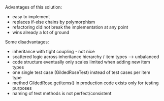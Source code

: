 Advantages of this solution:
* easy to implement
* replaces if-else chains by polymorphism
* refactoring did not break the implementation at any point
* wins already a lot of ground

Some disadvantages:
* inheritance with tight coupling - not nice
* scattered logic across inheritance hierarchy / item types --> unbalanced
* code structure eventually only scales limited when adding new item types
* one single test case (GildedRoseTest) instead of test cases per item type
* method GildedRose.getItems() in production code exists only for testing purposes
* naming of test methods is not perfect/consistent

